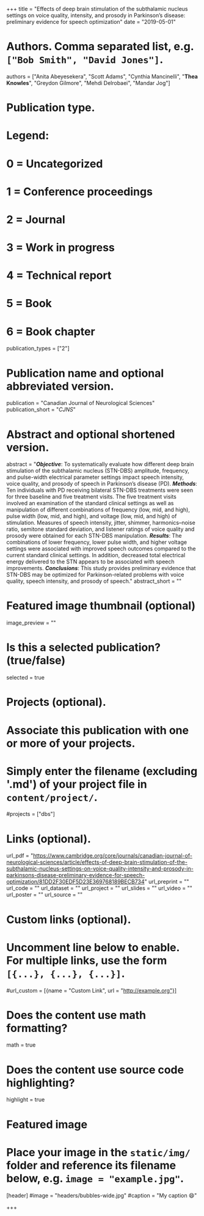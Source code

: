 +++
title = "Effects of deep brain stimulation of the subthalamic nucleus settings on voice quality, intensity, and prosody in Parkinson’s disease: preliminary evidence for speech optimization"
date = "2019-05-01"

# Authors. Comma separated list, e.g. `["Bob Smith", "David Jones"]`.
authors = ["Anita Abeyesekera", "Scott Adams", "Cynthia Mancinelli", "**Thea Knowles**", "Greydon Gilmore", "Mehdi Delrobaei", "Mandar Jog"]

# Publication type.
# Legend:
# 0 = Uncategorized
# 1 = Conference proceedings
# 2 = Journal
# 3 = Work in progress
# 4 = Technical report
# 5 = Book
# 6 = Book chapter
publication_types = ["2"]

# Publication name and optional abbreviated version.
publication = "Canadian Journal of Neurological Sciences"
publication_short = "*CJNS*"

# Abstract and optional shortened version.
abstract = "***Objective***: To systematically evaluate how different deep brain stimulation of the subthalamic nucleus (STN-DBS) amplitude, frequency, and pulse-width electrical parameter settings impact speech intensity, voice quality, and prosody of speech in Parkinson’s disease (PD). ***Methods***: Ten individuals with PD receiving bilateral STN-DBS treatments were seen for three baseline and five treatment visits. The five treatment visits involved an examination of the standard clinical settings as well as manipulation of different combinations of frequency (low, mid, and high), pulse width (low, mid, and high), and voltage (low, mid, and high) of stimulation. Measures of speech intensity, jitter, shimmer, harmonics–noise ratio, semitone standard deviation, and listener ratings of voice quality and prosody were obtained for each STN-DBS manipulation. ***Results***: The combinations of lower frequency, lower pulse width, and higher voltage settings were associated with improved speech outcomes compared to the current standard clinical settings. In addition, decreased total electrical energy delivered to the STN appears to be associated with speech improvements. ***Conclusions***: This study provides preliminary evidence that STN-DBS may be optimized for Parkinson-related problems with voice quality, speech intensity, and prosody of speech."
abstract_short = ""

# Featured image thumbnail (optional)
image_preview = ""

# Is this a selected publication? (true/false)
selected = true

# Projects (optional).
#   Associate this publication with one or more of your projects.
#   Simply enter the filename (excluding '.md') of your project file in `content/project/`.
#projects = ["dbs"]

# Links (optional).
url_pdf = "https://www.cambridge.org/core/journals/canadian-journal-of-neurological-sciences/article/effects-of-deep-brain-stimulation-of-the-subthalamic-nucleus-settings-on-voice-quality-intensity-and-prosody-in-parkinsons-disease-preliminary-evidence-for-speech-optimization/81DD2F30EDF5D23E369768189BECB734"
url_preprint = ""
url_code = ""
url_dataset = ""
url_project = ""
url_slides = ""
url_video = ""
url_poster = ""
url_source = ""

# Custom links (optional).
#   Uncomment line below to enable. For multiple links, use the form `[{...}, {...}, {...}]`.
#url_custom = [{name = "Custom Link", url = "http://example.org"}]

# Does the content use math formatting?
math = true

# Does the content use source code highlighting?
highlight = true

# Featured image
# Place your image in the `static/img/` folder and reference its filename below, e.g. `image = "example.jpg"`.
[header]
#image = "headers/bubbles-wide.jpg"
#caption = "My caption :smile:"

+++


